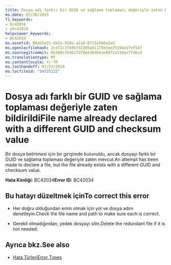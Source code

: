 ```yaml
---
title: Dosya adı farklı bir GUID ve sağlama toplaması değeriyle zaten bildirildi
ms.date: 07/20/2015
f1_keywords:
- bc42034
- vbc42034
helpviewer_keywords:
- BC42034
ms.assetid: 86da5e21-d41a-419e-a216-8712a560a2ad
ms.openlocfilehash: 2ce72c1fe9bfd2285a81175d3ee75194e1fef54f
ms.sourcegitcommit: 6b308cf6d627d78ee36dbbae8972a310ac7fd6c8
ms.translationtype: MT
ms.contentlocale: tr-TR
ms.lasthandoff: 01/23/2019
ms.locfileid: "54725122"
---
```

# <a name="file-name-already-declared-with-a-different-guid-and-checksum-value"></a><span data-ttu-id="d9385-102">Dosya adı farklı bir GUID ve sağlama toplaması değeriyle zaten bildirildi</span><span class="sxs-lookup"><span data-stu-id="d9385-102">File name already declared with a different GUID and checksum value</span></span>
<span data-ttu-id="d9385-103">Bir dosya belirtmesi için bir girişimde bulunuldu, ancak dosyayı farklı bir GUID ve sağlama toplaması değeriyle zaten mevcut.</span><span class="sxs-lookup"><span data-stu-id="d9385-103">An attempt has been made to declare a file, but the file already exists with a different GUID and checksum value.</span></span>  
  
 <span data-ttu-id="d9385-104">**Hata Kimliği:** BC42034</span><span class="sxs-lookup"><span data-stu-id="d9385-104">**Error ID:** BC42034</span></span>  
  
## <a name="to-correct-this-error"></a><span data-ttu-id="d9385-105">Bu hatayı düzeltmek için</span><span class="sxs-lookup"><span data-stu-id="d9385-105">To correct this error</span></span>  
  
-   <span data-ttu-id="d9385-106">Her doğru olduğundan emin olmak için yol ve dosya adını denetleyin.</span><span class="sxs-lookup"><span data-stu-id="d9385-106">Check the file name and path to make sure each is correct.</span></span>  
  
-   <span data-ttu-id="d9385-107">Gerekli olmadığından, yedek dosyayı silin.</span><span class="sxs-lookup"><span data-stu-id="d9385-107">Delete the redundant file if it is not needed.</span></span>  
  
## <a name="see-also"></a><span data-ttu-id="d9385-108">Ayrıca bkz.</span><span class="sxs-lookup"><span data-stu-id="d9385-108">See also</span></span>
- [<span data-ttu-id="d9385-109">Hata Türleri</span><span class="sxs-lookup"><span data-stu-id="d9385-109">Error Types</span></span>](../../visual-basic/programming-guide/language-features/error-types.md)
